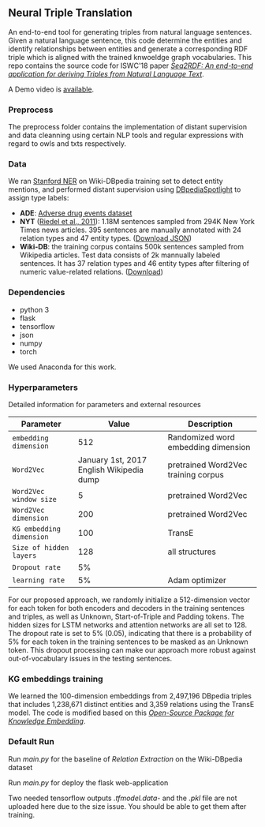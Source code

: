 ## Neural Triple Translation

An end-to-end tool for generating triples from natural language sentences. Given a natural language sentence, this code determine the entities and identify relationships between entities and generate a corresponding RDF triple which is aligned with the trained knwoeldge graph vocabularies. This repo contains the source code for ISWC'18 paper *[Seq2RDF: An end-to-end application for deriving Triples from Natural Language Text](https://arxiv.org/abs/1807.01763)*.

A Demo video is [available](https://youtu.be/ssiQEDF-HHE).

### Preprocess

The preprocess folder contains the implementation of distant supervision and data cleanning using certain NLP tools and regular expressions with regard to owls and txts respectively.

### Data

We ran [Stanford NER](https://nlp.stanford.edu/software/CRF-NER.shtml) on Wiki-DBpedia training set to detect entity mentions, and performed distant supervision using [DBpediaSpotlight](https://github.com/dbpedia-spotlight/dbpedia-spotlight) to assign type labels:

   * **ADE**: [Adverse drug events dataset](https://sites.google.com/site/adecorpus/) 
   * **NYT** ([Riedel et al., 2011](https://pdfs.semanticscholar.org/db55/0f7af299157c67d7f1874bf784dca10ce4a9.pdf)): 1.18M sentences sampled from 294K New York Times news articles. 395 sentences are manually annotated with 24 relation types and 47 entity types. ([Download JSON](https://drive.google.com/drive/folders/0B--ZKWD8ahE4UktManVsY1REOUk?usp=sharing))
   * **Wiki-DB**: the training corpus contains 500k sentences sampled from Wikipedia articles. Test data consists of 2k mannually labeled sentences. It has 37 relation types and 46 entity types after filtering of numeric value-related relations. ([Download](http://blender04.cs.rpi.edu/~zhangt13/))

### Dependencies

* python 3
* flask
* tensorflow
* json
* numpy
* torch

We used Anaconda for this work.

### Hyperparameters

Detailed information for parameters and external resources

Parameter | Value | Description
--- | --- | ---
`embedding dimension` | 512 | Randomized word embedding dimension
`Word2Vec` | January 1st, 2017 English Wikipedia dump | pretrained Word2Vec training corpus
`Word2Vec window size` | 5 | pretrained Word2Vec 
`Word2Vec dimension` | 200 | pretrained Word2Vec
`KG embedding dimension` | 100 | TransE
`Size of hidden layers` | 128  | all structures
`Dropout rate` | 5%  | 
`learning rate` | 5%  | Adam optimizer

For our proposed approach, we randomly initialize a 512-dimension vector for each token for both encoders and decoders in the training sentences and triples, as well as Unknown, Start-of-Triple and Padding tokens. The hidden sizes for LSTM networks and attention networks are all set to 128. The dropout rate is set to 5% (0.05), indicating that there is a probability of 5% for each token in the training sentences to be masked as an Unknown token. This dropout processing can make our approach more robust against out-of-vocabulary issues in the testing sentences.


### KG embeddings training

We learned the 100-dimension embeddings from 2,497,196 DBpedia triples that includes 1,238,671 distinct entities and 3,359 relations using the TransE model. The code is modified based on this *[Open-Source Package for Knowledge Embedding](https://github.com/thunlp/OpenKE)*.

### Default Run

Run *main.py* for the baseline of *Relation Extraction* on the Wiki-DBpedia dataset

Run *main.py* for deploy the flask web-application

Two needed tensorflow outputs *.tfmodel.data-* and the *.pkl* file are not uploaded here due to the size issue. You should be able to get them after training.
